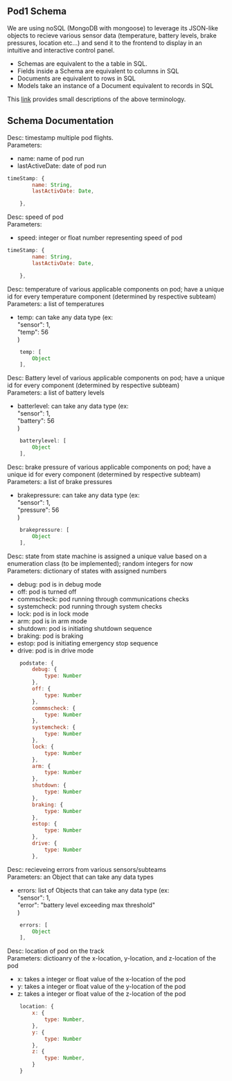 ## Pod1 Schema

We are using noSQL (MongoDB with mongoose) to leverage its JSON-like objects to recieve various sensor data (temperature, battery levels, brake pressures, location etc...) and send it to the frontend to display in an intuitive and interactive control panel.

* Schemas are equivalent to the a table in SQL.
* Fields inside a Schema are equivalent to columns in SQL
* Documents are equivalent to rows in SQL
* Models take an instance of a Document equivalent to records in SQL

This [link](https://www.freecodecamp.org/news/introduction-to-mongoose-for-mongodb-d2a7aa593c57/#:~:text=Mongoose%20is%20an%20Object%20Data,of%20those%20objects%20in%20MongoDB.) provides small descriptions of the above terminology.


##  Schema Documentation

Desc: timestamp multiple pod flights.  
Parameters:
  * name: name of pod run
  * lastActiveDate: date of pod run
``` javascript
timeStamp: {
        name: String,
        lastActivDate: Date,

    },
```

Desc: speed of pod  
Parameters:
  * speed: integer or float number representing speed of pod
``` javascript
timeStamp: {
        name: String,
        lastActivDate: Date,

    },
```

Desc: temperature of various applicable components on pod; have a unique id for every temperature component (determined by respective subteam)  
Parameters: a list of temperatures 
  * temp: can take any data type (ex:  
        "sensor": 1,  
        "temp": 56  
    )
``` javascript
    temp: [
        Object
    ],
```

Desc: Battery level of various applicable components on pod; have a unique id for every component (determined by respective subteam)  
Parameters: a list of battery levels
  * batterlevel: can take any data type (ex:  
        "sensor": 1,  
        "battery": 56  
    )
``` javascript
    batterylevel: [
        Object
    ],
```

Desc: brake pressure of various applicable components on pod; have a unique id for every component (determined by respective subteam)  
Parameters: a list of brake pressures
  * brakepressure: can take any data type (ex:  
        "sensor": 1,  
        "pressure": 56  
    )
``` javascript
    brakepressure: [
        Object
    ],
```
Desc: state from state machine is assigned a unique value based on a enumeration class (to be implemented); random integers for now  
Parameters: dictionary of states with assigned numbers
  * debug: pod is in debug mode
  * off: pod is turned off
  * commscheck: pod running through communications checks
  * systemcheck: pod running through system checks
  * lock: pod is in lock mode
  * arm: pod is in arm mode
  * shutdown: pod is initiating shutdown sequence
  * braking: pod is braking
  * estop: pod is initiating emergency stop sequence
  * drive: pod is in drive mode
``` javascript
    podstate: {
        debug: {
            type: Number
        },
        off: {
            type: Number
        },
        commmscheck: {
            type: Number
        },
        systemcheck: {
            type: Number
        },
        lock: {
            type: Number
        },
        arm: {
            type: Number
        },
        shutdown: {
            type: Number
        },
        braking: {
            type: Number
        },
        estop: {
            type: Number
        },
        drive: {
            type: Number
        },
```

Desc: recieveing errors from various sensors/subteams  
Parameters: an Object that can take any data types  
  * errors: list of Objects that can take any data type (ex:  
        "sensor": 1,  
        "error": "battery level exceeding max threshold"  
    )
``` javascript
    errors: [
        Object
    ],
```

Desc: location of pod on the track  
Parameters: dictioanry of the x-location, y-location, and z-location of the pod  
  * x: takes a integer or float value of the x-location of the pod
  * y: takes a integer or float value of the y-location of the pod
  * z: takes a integer or float value of the z-location of the pod
``` javascript
    location: {
        x: {
            type: Number,
        },
        y: {
            type: Number
        },
        z: {
            type: Number,
        }
    }
```
